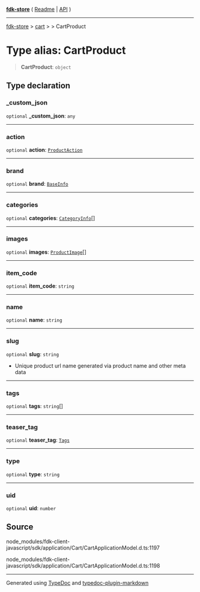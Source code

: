 [**fdk-store**](../../../README.md) ( [Readme](../../../README.md) \| [API](../../../API.md) )

---

[fdk-store](../../../API.md) > [cart](../../README.md) > [<internal>](../README.md) > CartProduct

# Type alias: CartProduct

> **CartProduct**: `object`

## Type declaration

### \_custom_json

`optional` **\_custom_json**: `any`

---

### action

`optional` **action**: [`ProductAction`](type-alias.ProductAction.md)

---

### brand

`optional` **brand**: [`BaseInfo`](type-alias.BaseInfo.md)

---

### categories

`optional` **categories**: [`CategoryInfo`](type-alias.CategoryInfo.md)[]

---

### images

`optional` **images**: [`ProductImage`](type-alias.ProductImage.md)[]

---

### item_code

`optional` **item_code**: `string`

---

### name

`optional` **name**: `string`

---

### slug

`optional` **slug**: `string`

- Unique product url name generated via product
  name and other meta data

---

### tags

`optional` **tags**: `string`[]

---

### teaser_tag

`optional` **teaser_tag**: [`Tags`](type-alias.Tags.md)

---

### type

`optional` **type**: `string`

---

### uid

`optional` **uid**: `number`

## Source

node_modules/fdk-client-javascript/sdk/application/Cart/CartApplicationModel.d.ts:1197

node_modules/fdk-client-javascript/sdk/application/Cart/CartApplicationModel.d.ts:1198

---

Generated using [TypeDoc](https://typedoc.org/) and [typedoc-plugin-markdown](https://www.npmjs.com/package/typedoc-plugin-markdown)
